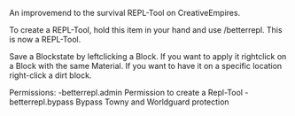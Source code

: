 An improvemend to the survival REPL-Tool on CreativeEmpires.

To create a REPL-Tool, hold this item in your hand and use /betterrepl. This is now a REPL-Tool.

Save a Blockstate by leftclicking a Block. If you want to apply it rightclick on a Block with the same Material. If you want to have it on a specific location right-click a dirt block.

Permissions:
-betterrepl.admin      Permission to create a Repl-Tool
-betterrepl.bypass     Bypass Towny and Worldguard protection
